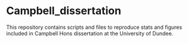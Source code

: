 # Campbell_dissertation
This repository contains scripts and files to reproduce stats and figures included in Campbell Hons dissertation at the University of Dundee.
